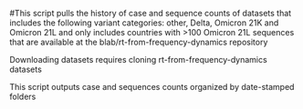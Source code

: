 #This script pulls the history of case and sequence counts of datasets that includes the following variant categories: other, Delta, Omicron 21K and Omicron 21L and only includes countries with >100 Omicron 21L sequences that are available at the blab/rt-from-frequency-dynamics repository
 
Downloading datasets requires cloning rt-from-frequency-dynamics datasets

This script outputs case and sequences counts organized by date-stamped folders
  
